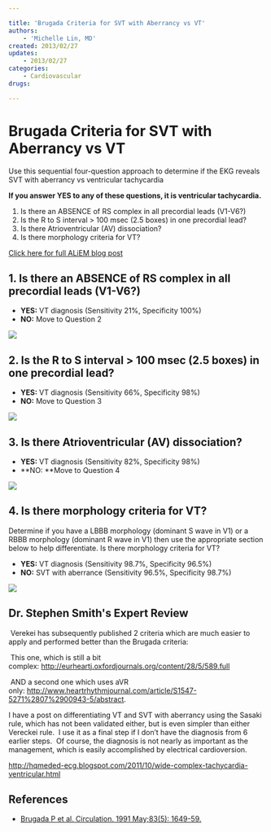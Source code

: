 ```yaml
---

title: 'Brugada Criteria for SVT with Aberrancy vs VT'
authors:
    - 'Michelle Lin, MD'
created: 2013/02/27
updates:
    - 2013/02/27
categories:
    - Cardiovascular
drugs: 

---
```



# Brugada Criteria for SVT with Aberrancy vs VT

Use this sequential four-question approach to determine if the EKG reveals SVT with aberrancy vs ventricular tachycardia

**If you answer YES to any of these questions, it is ventricular tachycardia.**

1.  Is there an ABSENCE of RS complex in all precordial leads (V1-V6?)
2.  Is the R to S interval &gt; 100 msec (2.5 boxes) in one precordial lead?
3.  Is there Atrioventricular (AV) dissociation?
4.  Is there morphology criteria for VT?

[Click here for full ALiEM blog post](http://academiclifeinem.com/pv-card-brugada-criteria-svt-aberrancy-vs-vt/)

## 1. Is there an ABSENCE of RS complex in all precordial leads (V1-V6?)

-   **YES:** VT diagnosis (Sensitivity 21%, Specificity 100%)
-   **NO:** Move to Question 2

![](https://d2p53dh3qxfm0x.cloudfront.net/uploads/img/1jy/1/h/cec8b08c-bfdc-5edb-9bf5-d54f3f2545de/640.png)

## 2. Is the R to S interval &gt; 100 msec (2.5 boxes) in one precordial lead?

-   **YES:** VT diagnosis (Sensitivity 66%, Specificity 98%)
-   **NO:** Move to Question 3

![](https://d2p53dh3qxfm0x.cloudfront.net/uploads/img/1jy/1/h/0274755b-7bc6-55da-b1ef-c6fd69c77762/640.png)

## 3. Is there Atrioventricular (AV) dissociation?

-   **YES:** VT diagnosis (Sensitivity 82%, Specificity 98%)
-   **NO: **Move to Question 4

![](https://d2p53dh3qxfm0x.cloudfront.net/uploads/img/1jy/1/h/ff0b07a6-637a-53d9-ab63-3c34313c77d6/640.png)

## 4. Is there morphology criteria for VT?

Determine if you have a LBBB morphology (dominant S wave in V1) or a RBBB morphology (dominant R wave in V1) then use the appropriate section below to help differentiate. Is there morphology criteria for VT?

-   **YES:** VT diagnosis (Sensitivity 98.7%, Specificity 96.5%)
-   **NO:** SVT with aberrance (Sensitivity 96.5%, Specificity 98.7%)

![](https://d2p53dh3qxfm0x.cloudfront.net/uploads/img/1jy/1/h/df1d288d-3788-5847-92b7-f757568d7ba9/640.png)

## Dr. Stephen Smith's Expert Review

 Verekei has subsequently published 2 criteria which are much easier to apply and performed better than the Brugada criteria: 

 This one, which is still a bit complex: <http://eurheartj.oxfordjournals.org/content/28/5/589.full> 

 AND a second one which uses aVR only: <http://www.heartrhythmjournal.com/article/S1547-5271%2807%2900943-5/abstract>.

I have a post on differentiating VT and SVT with aberrancy using the Sasaki rule, which has not been validated either, but is even simpler than either Vereckei rule.  I use it as a final step if I don’t have the diagnosis from 6 earlier steps.  Of course, the diagnosis is not nearly as important as the management, which is easily accomplished by electrical cardioversion.

<http://hqmeded-ecg.blogspot.com/2011/10/wide-complex-tachycardia-ventricular.html> 

## References

-   [Brugada P et al. Circulation. 1991 May;83(5): 1649-59.](http://www.ncbi.nlm.nih.gov/pubmed/2022022)
